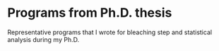 # Programs from Ph.D. thesis
 Representative programs that I wrote for bleaching step and statistical analysis during my Ph.D.
